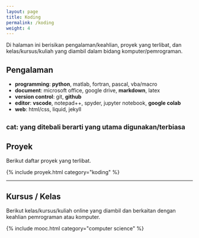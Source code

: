 ```yaml
---
layout: page
title: Koding
permalink: /koding
weight: 4
---
```


Di halaman ini berisikan pengalaman/keahlian, proyek yang terlibat, dan kelas/kursus/kuliah yang diambil dalam bidang komputer/pemrograman. 

## Pengalaman

- **programming**: **python**, matlab, fortran, pascal, vba/macro
- **document**: microsoft office, google drive, **markdown**, latex
- **version control**: git, **github**
- **editor**: **vscode**, notepad++, spyder, jupyter notebook, **google colab**
- **web**: html/css, liquid, jekyll

<small> cat: yang ditebali berarti yang utama digunakan/terbiasa</small>
-----

## Proyek

Berikut daftar proyek yang terlibat.

{% include proyek.html category="koding" %}

-----

## Kursus / Kelas

Berikut kelas/kursus/kuliah online yang diambil dan berkaitan dengan keahlian pemrograman atau komputer.

{% include mooc.html category="computer science" %}


